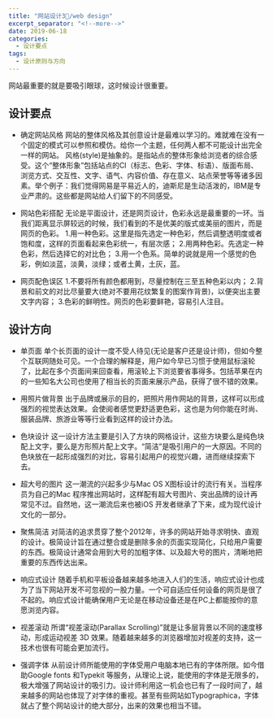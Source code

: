 ```yaml
---
title: "网站设计3⃣️/web design"
excerpt_separator: "<!--more-->"
date: 2019-06-18
categories:
  - 设计要点
tags:
  - 设计原则与方向
---
```


网站最重要的就是要吸引眼球，这时候设计很重要。

<!--more-->

## 设计要点

* 确定网站风格
网站的整体风格及其创意设计是最难以学习的。难就难在没有一个固定的模式可以参照和模仿。给你一个主题，任何两人都不可能设计出完全一样的网站。
风格(style)是抽象的。是指站点的整体形象给浏览者的综合感受。这个“整体形象”包括站点的CI（标志、色彩、字体、标语）、版面布局、浏览方式、交互性、文字、语气、内容价值、存在意义、站点荣誉等等诸多因素。举个例子：我们觉得网易是平易近人的，迪斯尼是生动活泼的，IBM是专业严肃的。这些都是网站给人们留下的不同感受。

* 网站色彩搭配
无论是平面设计，还是网页设计，色彩永远是最重要的一环。当我们距离显示屏较远的时候，我们看到的不是优美的版式或美丽的图片，而是网页的色彩。
1.用一种色彩。这里是指先选定一种色彩，然后调整透明度或者饱和度，这样的页面看起来色彩统一，有层次感；
2.用两种色彩。先选定一种色彩，然后选择它的对比色；
3.用一个色系。简单的说就是用一个感觉的色彩，例如淡蓝，淡黄，淡绿；或者土黄，土灰，蓝。

* 网页配色误区
1.不要将所有颜色都用到，尽量控制在三至五种色彩以内；
2.背景和前文的对比尽量要大(绝对不要用花纹繁复的图案作背景)，以便突出主要文字内容；
3.色彩的鲜明性。网页的色彩要鲜艳，容易引人注目。

## 设计方向

* 单页面
单个长页面的设计一度不受人待见(无论是客户还是设计师)，但如今整个互联网随处可见。一个合理的解释是，用户如今早已习惯于使用鼠标滚轮了，比起在多个页面间来回查看，用滚轮上下浏览要省事得多。包括苹果在内的一些知名大公司也使用了相当长的页面来展示产品，获得了很不错的效果。

* 用照片做背景
出于品牌或展示的目的，把照片用作网站的背景，这样可以形成强烈的视觉表达效果。会使阅者感觉更舒适更色彩，这也是为何你能在时尚、服装品牌、旅游业等等行业看到这样的设计办法。

* 色块设计
这一设计方法主要是引入了方块的网格设计，这些方块要么是纯色块配上文字，要么是方形照片配上文字。“简洁”是吸引用户的一大原因。不同的色块放在一起形成强烈的对比，容易引起用户的视觉兴趣，进而继续探索下去。

* 超大号的图片
这一潮流的兴起多少与Mac OS X图标设计的流行有关。当程序员为自己的Mac 程序推出网站时，这样配有超大号图片、突出品牌的设计再常见不过。自然地，这一潮流后来也被iOS 开发者继承了下来，成为现代设计文化的一部分。

* 聚焦简洁
对简洁的追求贯穿了整个2012年，许多的网站开始寻求明快、直观的设计。极简设计旨在通过整合或是删除多余的页面实现简化，只给用户需要的东西。极简设计通常会用到大号的加粗字体、以及超大号的图片，清晰地把重要的东西传达出来。

* 响应式设计
随着手机和平板设备越来越多地进入人们的生活，响应式设计也成为了当下网站开发不可忽视的一股力量。一个可自适应任何设备的网页是很了不起的。响应式设计能确保用户无论是在移动设备还是在PC上都能按你的意愿浏览内容。

* 视差滚动
所谓“视差滚动(Parallax Scrolling)”就是让多层背景以不同的速度移动，形成运动视差 3D 效果。随着越来越多的浏览器增加对视差的支持，这一技术也很有可能会更加流行。

* 强调字体
从前设计师所能使用的字体受用户电脑本地已有的字体所限。如今借助Google fonts 和Typekit 等服务，从理论上说，能使用的字体是无限多的，极大增强了网站设计的吸引力。设计师利用这一机会也已有了一段时间了，越来越多的网站也体现了对字体的重视。甚至有些网站如Typographica，字体就占了整个网站设计的绝大部分，出来的效果也相当不错。